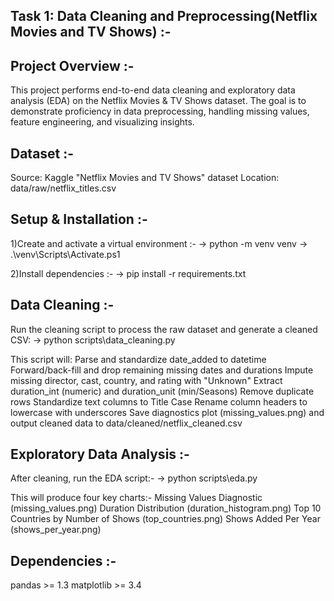 ## Task 1: Data Cleaning and Preprocessing(Netflix Movies and TV Shows) :-

## Project Overview :-
This project performs end-to-end data cleaning and exploratory data analysis (EDA) on the Netflix Movies & TV Shows dataset. The goal is to demonstrate proficiency in data preprocessing, handling missing values, feature engineering, and visualizing insights.

## Dataset :-
Source: Kaggle "Netflix Movies and TV Shows" dataset
Location: data/raw/netflix_titles.csv

## Setup & Installation :-

1)Create and activate a virtual environment :-
-> python -m venv venv
-> .\venv\Scripts\Activate.ps1

2)Install dependencies :-
-> pip install -r requirements.txt

## Data Cleaning :-

Run the cleaning script to process the raw dataset and generate a cleaned CSV:
-> python scripts\data_cleaning.py

This script will:
Parse and standardize date_added to datetime
Forward/back-fill and drop remaining missing dates and durations
Impute missing director, cast, country, and rating with "Unknown"
Extract duration_int (numeric) and duration_unit (min/Seasons)
Remove duplicate rows
Standardize text columns to Title Case
Rename column headers to lowercase with underscores
Save diagnostics plot (missing_values.png) and output cleaned data to data/cleaned/netflix_cleaned.csv

## Exploratory Data Analysis :-

After cleaning, run the EDA script:-
-> python scripts\eda.py

This will produce four key charts:-
Missing Values Diagnostic (missing_values.png)
Duration Distribution (duration_histogram.png)
Top 10 Countries by Number of Shows (top_countries.png)
Shows Added Per Year (shows_per_year.png)

## Dependencies :-

pandas >= 1.3
matplotlib >= 3.4